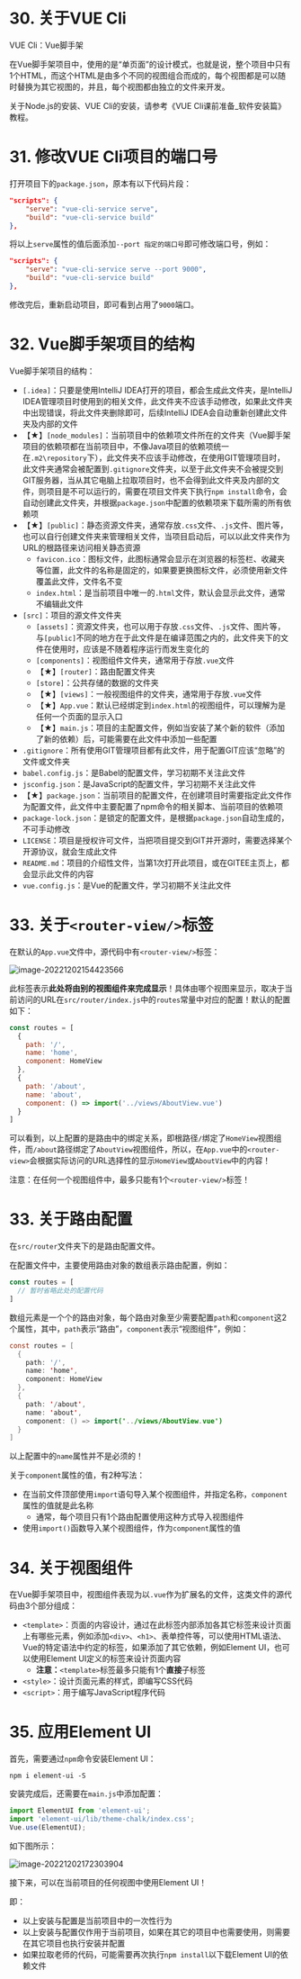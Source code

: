# 30. 关于VUE Cli

VUE Cli：Vue脚手架

在Vue脚手架项目中，使用的是“单页面”的设计模式，也就是说，整个项目中只有1个HTML，而这个HTML是由多个不同的视图组合而成的，每个视图都是可以随时替换为其它视图的，并且，每个视图都由独立的文件来开发。

关于Node.js的安装、VUE Cli的安装，请参考《VUE Cli课前准备_软件安装篇》教程。

# 31. 修改VUE Cli项目的端口号

打开项目下的`package.json`，原本有以下代码片段：

```json
"scripts": {
    "serve": "vue-cli-service serve",
    "build": "vue-cli-service build"
},
```

将以上`serve`属性的值后面添加`--port 指定的端口号`即可修改端口号，例如：

```json
"scripts": {
    "serve": "vue-cli-service serve --port 9000",
    "build": "vue-cli-service build"
},
```

修改完后，重新启动项目，即可看到占用了`9000`端口。

# 32. Vue脚手架项目的结构

Vue脚手架项目的结构：

- `[.idea]`：只要是使用IntelliJ IDEA打开的项目，都会生成此文件夹，是IntelliJ IDEA管理项目时使用到的相关文件，此文件夹不应该手动修改，如果此文件夹中出现错误，将此文件夹删除即可，后续IntelliJ IDEA会自动重新创建此文件夹及内部的文件
- 【★】`[node_modules]`：当前项目中的依赖项文件所在的文件夹（Vue脚手架项目的依赖项都在当前项目中，不像Java项目的依赖项统一在`.m2\repository`下），此文件夹不应该手动修改，在使用GIT管理项目时，此文件夹通常会被配置到`.gitignore`文件夹，以至于此文件夹不会被提交到GIT服务器，当从其它电脑上拉取项目时，也不会得到此文件夹及内部的文件，则项目是不可以运行的，需要在项目文件夹下执行`npm install`命令，会自动创建此文件夹，并根据`package.json`中配置的依赖项来下载所需的所有依赖项
- 【★】`[public]`：静态资源文件夹，通常存放`.css`文件、`.js`文件、图片等，也可以自行创建文件夹来管理相关文件，当项目启动后，可以以此文件夹作为URL的根路径来访问相关静态资源
  - `favicon.ico`：图标文件，此图标通常会显示在浏览器的标签栏、收藏夹等位置，此文件的名称是固定的，如果要更换图标文件，必须使用新文件覆盖此文件，文件名不变
  - `index.html`：是当前项目中唯一的`.html`文件，默认会显示此文件，通常不编辑此文件
- `[src]`：项目的源文件文件夹
  - `[assets]`：资源文件夹，也可以用于存放`.css`文件、`.js`文件、图片等，与`[public]`不同的地方在于此文件是在编译范围之内的，此文件夹下的文件在使用时，应该是不随着程序运行而发生变化的
  - `[components]`：视图组件文件夹，通常用于存放`.vue`文件
  - 【★】`[router]`：路由配置文件夹
  - `[store]`：公共存储的数据的文件夹
  - 【★】`[views]`：一般视图组件的文件夹，通常用于存放`.vue`文件
  - 【★】`App.vue`：默认已经绑定到`index.html`的视图组件，可以理解为是任何一个页面的显示入口
  - 【★】`main.js`：项目的主配置文件，例如当安装了某个新的软件（添加了新的依赖）后，可能需要在此文件中添加一些配置
- `.gitignore`：所有使用GIT管理项目都有此文件，用于配置GIT应该“忽略”的文件或文件夹
- `babel.config.js`：是Babel的配置文件，学习初期不关注此文件
- `jsconfig.json`：是JavaScript的配置文件，学习初期不关注此文件
- 【★】`package.json`：当前项目的配置文件，在创建项目时需要指定此文件作为配置文件，此文件中主要配置了npm命令的相关脚本、当前项目的依赖项
- `package-lock.json`：是锁定的配置文件，是根据`package.json`自动生成的，不可手动修改
- `LICENSE`：项目是授权许可文件，当把项目提交到GIT并开源时，需要选择某个开源协议，就会生成此文件
- `README.md`：项目的介绍性文件，当第1次打开此项目，或在GITEE主页上，都会显示此文件的内容
- `vue.config.js`：是Vue的配置文件，学习初期不关注此文件

# 33. 关于`<router-view/>`标签

在默认的`App.vue`文件中，源代码中有`<router-view/>`标签：

![image-20221202154423566](images/image-20221202154423566.png)

此标签表示**此处将由别的视图组件来完成显示**！具体由哪个视图来显示，取决于当前访问的URL在`src/router/index.js`中的`routes`常量中对应的配置！默认的配置如下：

```javascript
const routes = [
  {
    path: '/',
    name: 'home',
    component: HomeView
  },
  {
    path: '/about',
    name: 'about',
    component: () => import('../views/AboutView.vue')
  }
]
```

可以看到，以上配置的是路由中的绑定关系，即根路径`/`绑定了`HomeView`视图组件，而`/about`路径绑定了`AboutView`视图组件，所以，在`App.vue`中的`<router-view>`会根据实际访问的URL选择性的显示`HomeView`或`AboutView`中的内容！

注意：在任何一个视图组件中，最多只能有1个`<router-view/>`标签！

# 33. 关于路由配置

在`src/router`文件夹下的是路由配置文件。

在配置文件中，主要使用路由对象的数组表示路由配置，例如：

```javascript
const routes = [
  // 暂时省略此处的配置代码
]
```

数组元素是一个个的路由对象，每个路由对象至少需要配置`path`和`component`这2个属性，其中，`path`表示“路由”，`component`表示“视图组件”，例如：

```java
const routes = [
  {
    path: '/',
    name: 'home',
    component: HomeView
  },
  {
    path: '/about',
    name: 'about',
    component: () => import('../views/AboutView.vue')
  }
]
```

以上配置中的`name`属性并不是必须的！

关于`component`属性的值，有2种写法：

- 在当前文件顶部使用`import`语句导入某个视图组件，并指定名称，`component`属性的值就是此名称
  - 通常，每个项目只有1个路由配置使用这种方式导入视图组件
- 使用`import()`函数导入某个视图组件，作为`component`属性的值

# 34. 关于视图组件

在Vue脚手架项目中，视图组件表现为以`.vue`作为扩展名的文件，这类文件的源代码由3个部分组成：

- `<template>`：页面的内容设计，通过在此标签内部添加各其它标签来设计页面上有哪些元素，例如添加`<div>`、`<h1>`、表单控件等，可以使用HTML语法、Vue的特定语法中约定的标签，如果添加了其它依赖，例如Element UI，也可以使用Element UI定义的标签来设计页面内容
  - **注意：**`<template>`标签最多只能有1个**直接**子标签
- `<style>`：设计页面元素的样式，即编写CSS代码
- `<script>`：用于编写JavaScript程序代码

# 35. 应用Element UI

首先，需要通过`npm`命令安装Element UI：

```
npm i element-ui -S
```

安装完成后，还需要在`main.js`中添加配置：

```javascript
import ElementUI from 'element-ui';
import 'element-ui/lib/theme-chalk/index.css';
Vue.use(ElementUI);
```

如下图所示：

![image-20221202172303904](images/image-20221202172303904.png)

接下来，可以在当前项目的任何视图中使用Element UI！

即：

- 以上安装与配置是当前项目中的一次性行为
- 以上安装与配置仅作用于当前项目，如果在其它的项目中也需要使用，则需要在其它项目也执行安装并配置
- 如果拉取老师的代码，可能需要再次执行`npm install`以下载Element UI的依赖文件











